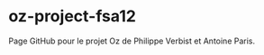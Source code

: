 oz-project-fsa12
================
Page GitHub pour le projet Oz de Philippe Verbist et Antoine Paris.
